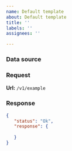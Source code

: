 ```yaml
---
name: Default template
about: Default template
title: ''
labels: ''
assignees: ''

---
```


### Data source 
<!-- Describe where the data will be taken, e.g. database tables, relations -->

### Request
<!-- Describe what will be required from the user to perform a request -->
**Url:** `/v1/example`

### Response 
<!-- Describe what will user get after method is executed -->
```json
{
   "status": "Ok",
   "response": {
      
   }
}
```
